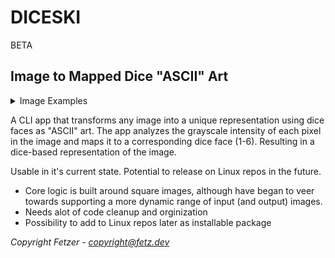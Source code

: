 # DICESKI
BETA
## Image to Mapped Dice "ASCII" Art
<details> 
  <summary>Image Examples</summary>
   ![arch](https://github.com/user-attachments/assets/7c8fa96f-48aa-4167-ba1a-de70a5e9294e)
   ![dice_output](https://github.com/user-attachments/assets/cf6634fa-03a6-4dfb-9b82-5f8ef432c639)
   ![dice_output](https://github.com/user-attachments/assets/401aa603-b861-43db-9624-ba8cc9c13e7e)
</details>




A CLI app that transforms any image into a unique representation using dice faces as "ASCII" art. The app analyzes the grayscale intensity of each pixel in the image and maps it to a corresponding dice face (1-6). Resulting in a dice-based representation of the image.

Usable in it's current state. Potential to release on Linux repos in the future.

- Core logic is built around square images, although have began to veer towards supporting a more dynamic range of input (and output) images.
- Needs alot of code cleanup and orginization
- Possibility to add to Linux repos later as installable package


*Copyright Fetzer - copyright@fetz.dev*
